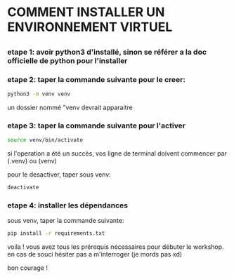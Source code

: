 # COMMENT INSTALLER UN ENVIRONNEMENT VIRTUEL

##

### etape 1: avoir python3 d'installé, sinon se référer a la doc officielle de python pour l'installer

### etape 2: taper la commande suivante pour le creer:

```bash
python3 -m venv venv
```

un dossier nommé "venv devrait apparaitre

### etape 3: taper la commande suivante pour l'activer

```bash
source venv/bin/activate
```

si l'operation a été un succès, vos ligne de terminal doivent commencer par (.venv) ou (venv)

pour le desactiver, taper sous venv:

```bash
deactivate
```

### etape 4: installer les dépendances

sous venv, taper la commande suivante:
```bash
pip install -r requirements.txt
```

voila ! vous avez tous les prérequis nécessaires pour débuter le workshop. en cas de souci hésiter pas a m'interroger (je mords pas xd)

bon courage !